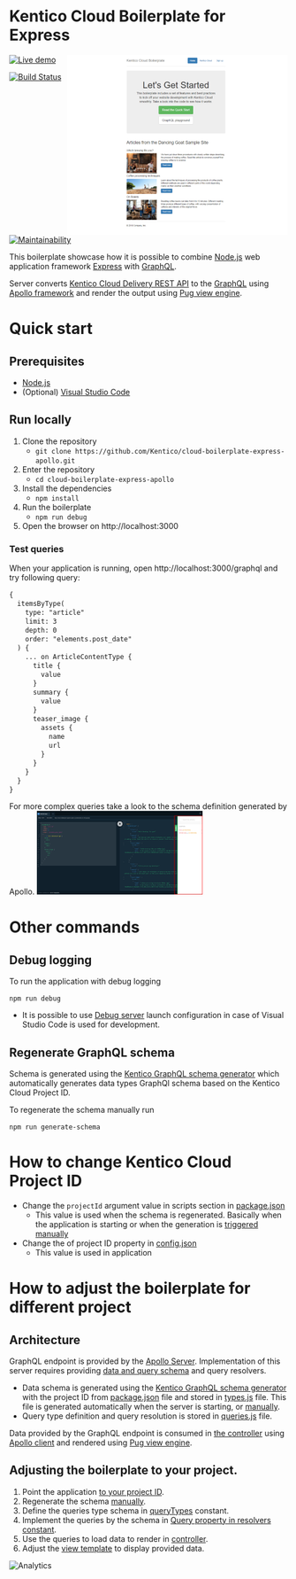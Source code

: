 # Kentico Cloud Boilerplate for Express
[<img align="right" src="/docs/assets/template_thumbnail.png" alt="Boilerplate screenshot" />](https://cloud-boilerplate-express-apollo.azurewebsites.net)

[![Live demo](https://img.shields.io/badge/-Live%20Demo-brightgreen.svg)](https://cloud-boilerplate-express-apollo.azurewebsites.net/)

[![Build Status](https://api.travis-ci.org/Kentico/cloud-boilerplate-express-apollo.svg?branch=master)](https://travis-ci.org/Kentico/cloud-boilerplate-express-apollo)
[![Maintainability](https://api.codeclimate.com/v1/badges/01dee6f2cdaf57755707/maintainability)](https://codeclimate.com/github/Kentico/cloud-boilerplate-express-apollo/maintainability)

This boilerplate showcase how it is possible to combine [Node.js](https://nodejs.org/en/) web application framework [Express](https://expressjs.com/) with [GraphQL](https://graphql.org/).

Server converts [Kentico Cloud Delivery REST API](https://developer.kenticocloud.com/reference) to the [GraphQL](https://graphql.org/) using [Apollo framework](https://www.apollographql.com/) and render the output using [Pug view engine](https://pugjs.org/).

# Quick start

## Prerequisites
* [Node.js](https://nodejs.org/en/download/)
* (Optional) [Visual Studio Code](https://code.visualstudio.com/)

## Run locally
1. Clone the repository
   * `git clone https://github.com/Kentico/cloud-boilerplate-express-apollo.git`
2. Enter the repository
   * `cd cloud-boilerplate-express-apollo`
3. Install the dependencies
   * `npm install`
4. Run the boilerplate
   * `npm run debug`
5. Open the browser on http://localhost:3000

### Test queries

When your application is running, open http://localhost:3000/graphql and try following query:
```
{
  itemsByType(
    type: "article"
    limit: 3
    depth: 0
    order: "elements.post_date"
  ) {
    ... on ArticleContentType {
      title {
        value
      }
      summary {
        value
      }
      teaser_image {
        assets {
          name
          url
        }
      }
    }
  }
}
```
For more complex queries take a look to the schema definition generated by Apollo.
<img alt="Shema in playground" src="/docs/assets/schema.png" width="300">

# Other commands

## Debug logging

To run the application with debug logging 
```
npm run debug
```

* It is possible to use [Debug server](https://github.com/Kentico/cloud-boilerplate-express-apollo/blob/master/.vscode/launch.json#L10) launch configuration in case of Visual Studio Code is used for development.

## Regenerate GraphQL schema
Schema is generated using the [Kentico GraphQL schema generator](https://www.npmjs.com/package/kentico-cloud-graphql-schema-generator) which automatically generates data types GraphQl schema based on the Kentico Cloud Project ID.

To regenerate the schema manually run
```
npm run generate-schema
```

# How to change Kentico Cloud Project ID 
* Change the `projectId` argument value in scripts section in [package.json](https://github.com/Kentico/cloud-boilerplate-express-apollo/blob/master/package.json#L8)
    * This value is used when the schema is regenerated. Basically when the application is starting or when the generation is [triggered manually](#Regenerate-GraphQL-schema)
* Change the of project ID property in [config.json](https://github.com/Kentico/cloud-boilerplate-express-apollo/blob/master/config.json)
   * This value is used in application

# How to adjust the boilerplate for different project

## Architecture

GraphQL endpoint is provided by the  [Apollo Server](https://www.apollographql.com/docs/apollo-server). Implementation of this server requires providing [data and query schema](https://www.apollographql.com/docs/apollo-server/essentials/schema.html) and query resolvers.

* Data schema is generated using the [Kentico GraphQL schema generator](https://www.npmjs.com/package/kentico-cloud-graphql-schema-generator) with the project ID from [package.json](https://github.com/Kentico/cloud-boilerplate-express-apollo/blob/master/package.json#L8) file and stored in [types.js](https://github.com/Kentico/cloud-boilerplate-express-apollo/blob/master/graphQL/types.js) file. This file is generated automatically when the server is starting, or [manually](#Regenerate-GraphQL-schema).
* Query type definition and query resolution is stored in [queries.js](https://github.com/Kentico/cloud-boilerplate-express-apollo/blob/master/graphQL/queries.js) file.

Data provided by the GraphQL endpoint is consumed in [the controller](https://github.com/Kentico/cloud-boilerplate-express-apollo/blob/master/routes/index.js#L9) using [Apollo client](https://www.apollographql.com/docs/react/) and rendered using [Pug view engine](https://pugjs.org/).

## Adjusting the boilerplate to your project. 
1. Point the application [to your project ID](#How-to-adjust-the-boilerplate-for-different-project).
2. Regenerate the schema [manually](#Regenerate-GraphQL-schema).
3. Define the queries type schema in [queryTypes](https://github.com/Kentico/cloud-boilerplate-express-apollo/blob/master/graphQL/queries.js#L5) constant.
4. Implement the queries by the schema in [Query property in resolvers constant](https://github.com/Kentico/cloud-boilerplate-express-apollo/blob/master/graphQL/queries.js#L24).
5. Use the queries to load data to render in [controller](https://github.com/Kentico/cloud-boilerplate-express-apollo/blob/master/routes/index.js).
6. Adjust the [view template](https://github.com/Kentico/cloud-boilerplate-express-apollo/blob/master/views/index.pug) to display provided data.

![Analytics](https://kentico-ga-beacon.azurewebsites.net/api/UA-69014260-4/Kentico/cloud-boilerplate-express-apollo?pixel)
